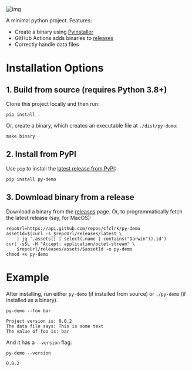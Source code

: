 ![img](https://github.com/cfclrk/py-demo/workflows/Release/badge.svg)

A minimal python project. Features:

-   Create a binary using
    [Pyinstaller](https://pythonhosted.org/PyInstaller/index.html)
-   GitHub Actions adds binaries to
    [releases](https://github.com/cfclrk/py-demo/releases)
-   Correctly handle data files


# Installation Options


## 1. Build from source (requires Python 3.8+)

Clone this project locally and then run:

    pip install .

Or, create a binary, which creates an executable file at `./dist/py-demo`:

    make binary


## 2. Install from PyPI

Use `pip` to install the [latest release from
PyPI](https://pypi.org/project/py-demo/):

    pip install py-demo


## 3. Download binary from a release

Download a binary from the
[releases](https://github.com/cfclrk/py-demo/releases) page. Or, to
programmatically fetch the latest release (say, for MacOS):

    repoUrl=https://api.github.com/repos/cfclrk/py-demo
    assetId=$(curl -s $repoUrl/releases/latest \
        | jq '.assets[] | select(.name | contains("Darwin")).id')
    curl -sSL -H "Accept: application/octet-stream" \
        $repoUrl/releases/assets/$assetId -o py-demo
    chmod +x py-demo


# Example

After installing, run either `py-demo` (if installed from source) or `./py-demo`
(if installed as a binary).

    py-demo --foo bar

    Project version is: 0.0.2
    The data file says: This is some text
    The value of foo is: bar

And it has a `--version` flag:

    py-demo --version

    0.0.2

